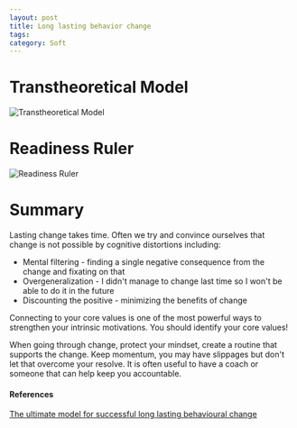 ```yaml
---
layout: post
title: Long lasting behavior change
tags: 
category: Soft
---
```


# Transtheoretical Model

<img class="img-responsive" alt="Transtheoretical Model" src="{{ site.url }}/assets/images/Transtheoretical-Model.jpeg">

# Readiness Ruler

<img class="img-responsive" alt="Readiness Ruler" src="{{ site.url }}/assets/images/Readiness-Ruler.png">

# Summary 

Lasting change takes time. Often we try and convince ourselves that change is not possible by cognitive distortions including:

* Mental filtering - finding a single negative consequence from the change and fixating on that  
* Overgeneralization - I didn't manage to change last time so I won't be able to do it in the future  
* Discounting the positive - minimizing the benefits of change  

Connecting to your core values is one of the most powerful ways to strengthen your intrinsic motivations. You should identify your core values!

When going through change, protect your mindset, create a routine that supports the change. Keep momentum, you may have slippages but don't let that overcome your resolve.
It is often useful to have a coach or someone that can help keep you accountable.

#### References

[The ultimate model for successful long lasting behavioural change](https://betterhumans.coach.me/the-ultimate-model-for-successful-and-long-lasting-behavior-change-221e678c642b)  
